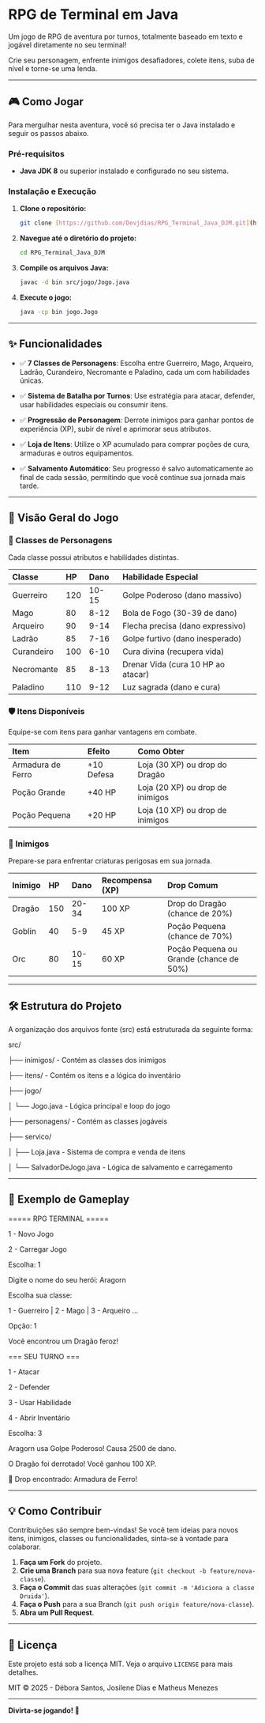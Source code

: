 # RPG de Terminal em Java

Um jogo de RPG de aventura por turnos, totalmente baseado em texto e jogável diretamente no seu terminal! 

Crie seu personagem, enfrente inimigos desafiadores, colete itens, suba de nível e torne-se uma lenda.

---

## 🎮 Como Jogar

Para mergulhar nesta aventura, você só precisa ter o Java instalado e seguir os passos abaixo.

### Pré-requisitos

- **Java JDK 8** ou superior instalado e configurado no seu sistema.

### Instalação e Execução

1.  **Clone o repositório:**
    ```bash
    git clone [https://github.com/Devjdias/RPG_Terminal_Java_DJM.git](https://github.com/Devjdias/RPG_Terminal_Java_DJM.git)
    ```

2.  **Navegue até o diretório do projeto:**
    ```bash
    cd RPG_Terminal_Java_DJM
    ```

3.  **Compile os arquivos Java:**
    ```bash
    javac -d bin src/jogo/Jogo.java
    ```

4.  **Execute o jogo:**
    ```bash
    java -cp bin jogo.Jogo
    ```

---

## ✨ Funcionalidades

-   ✅ **7 Classes de Personagens**: Escolha entre Guerreiro, Mago, Arqueiro, Ladrão, Curandeiro, Necromante e Paladino, cada um com habilidades únicas.
  
-   ✅ **Sistema de Batalha por Turnos**: Use estratégia para atacar, defender, usar habilidades especiais ou consumir itens.
  
-   ✅ **Progressão de Personagem**: Derrote inimigos para ganhar pontos de experiência (XP), subir de nível e aprimorar seus atributos.
  
-   ✅ **Loja de Itens**: Utilize o XP acumulado para comprar poções de cura, armaduras e outros equipamentos.
  
-   ✅ **Salvamento Automático**: Seu progresso é salvo automaticamente ao final de cada sessão, permitindo que você continue sua jornada mais tarde.

---

## 👾 Visão Geral do Jogo

### 💫 Classes de Personagens
Cada classe possui atributos e habilidades distintas.

| Classe     | HP  | Dano    | Habilidade Especial                  |
| :--------- | :-- | :------ | :----------------------------------- |
| Guerreiro  | 120 | 10-15   | Golpe Poderoso (dano massivo)        |
| Mago       | 80  | 8-12    | Bola de Fogo (30-39 de dano)         |
| Arqueiro   | 90  | 9-14    | Flecha precisa (dano expressivo)     |
| Ladrão     | 85  | 7-16    | Golpe furtivo (dano inesperado)      |
| Curandeiro | 100 | 6-10    | Cura divina (recupera vida)          |
| Necromante | 85  | 8-13    | Drenar Vida (cura 10 HP ao atacar)   |
| Paladino   | 110 | 9-12    | Luz sagrada (dano e cura)            |

### 🛡️ Itens Disponíveis
Equipe-se com itens para ganhar vantagens em combate.

| Item              | Efeito      | Como Obter                         |
| :---------------- | :---------- | :--------------------------------- |
| Armadura de Ferro | +10 Defesa  | Loja (30 XP) ou drop do Dragão     |
| Poção Grande      | +40 HP      | Loja (20 XP) ou drop de inimigos   |
| Poção Pequena     | +20 HP      | Loja (10 XP) ou drop de inimigos   |

### 🎯 Inimigos
Prepare-se para enfrentar criaturas perigosas em sua jornada.

| Inimigo | HP  | Dano    | Recompensa (XP) | Drop Comum                           |
| :------ | :-- | :------ | :-------------- | :----------------------------------- |
| Dragão  | 150 | 20-34   | 100 XP          | Drop do Dragão (chance de 20%)       |
| Goblin  | 40  | 5-9     | 45 XP           | Poção Pequena (chance de 70%)        |
| Orc     | 80  | 10-15   | 60 XP           | Poção Pequena ou Grande (chance de 50%) |

---

## 🛠️ Estrutura do Projeto

A organização dos arquivos fonte (src) está estruturada da seguinte forma:

src/

├── inimigos/                        - Contém as classes dos inimigos

├── itens/                           - Contém os itens e a lógica do inventário

├── jogo/

│   └── Jogo.java                    - Lógica principal e loop do jogo

├── personagens/                     - Contém as classes jogáveis

├── servico/

│    ├── Loja.java                   - Sistema de compra e venda de itens

│    └── SalvadorDeJogo.java         - Lógica de salvamento e carregamento



---

## 📌 Exemplo de Gameplay

===== RPG TERMINAL =====

1 - Novo Jogo

2 - Carregar Jogo

Escolha: 1


Digite o nome do seu herói: Aragorn

Escolha sua classe:

1 - Guerreiro | 2 - Mago | 3 - Arqueiro ...

Opção: 1


Você encontrou um Dragão feroz!


=== SEU TURNO ===

1 - Atacar

2 - Defender

3 - Usar Habilidade

4 - Abrir Inventário

Escolha: 3


Aragorn usa Golpe Poderoso! Causa 2500 de dano.

O Dragão foi derrotado! Você ganhou 100 XP.

🎁 Drop encontrado: Armadura de Ferro!


---

## 💡 Como Contribuir

Contribuições são sempre bem-vindas! Se você tem ideias para novos itens, inimigos, classes ou funcionalidades, sinta-se à vontade para colaborar.

1.  **Faça um Fork** do projeto.
2.  **Crie uma Branch** para sua nova feature (`git checkout -b feature/nova-classe`).
3.  **Faça o Commit** das suas alterações (`git commit -m 'Adiciona a classe Druida'`).
4.  **Faça o Push** para a sua Branch (`git push origin feature/nova-classe`).
5.  **Abra um Pull Request**.

---

## 📜 Licença

Este projeto está sob a licença MIT. Veja o arquivo `LICENSE` para mais detalhes.

MIT © 2025 - Débora Santos, Josilene Dias e Matheus Menezes

---

**Divirta-se jogando! 🎉**
